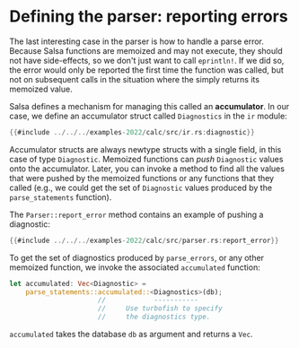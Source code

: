 # Defining the parser: reporting errors

The last interesting case in the parser is how to handle a parse error.
Because Salsa functions are memoized and may not execute, they should not have side-effects,
so we don't just want to call `eprintln!`.
If we did so, the error would only be reported the first time the function was called, but not
on subsequent calls in the situation where the simply returns its memoized value.

Salsa defines a mechanism for managing this called an **accumulator**.
In our case, we define an accumulator struct called `Diagnostics` in the `ir` module:

```rust
{{#include ../../../examples-2022/calc/src/ir.rs:diagnostic}}
```

Accumulator structs are always newtype structs with a single field, in this case of type `Diagnostic`.
Memoized functions can _push_ `Diagnostic` values onto the accumulator.
Later, you can invoke a method to find all the values that were pushed by the memoized functions
or any functions that they called
(e.g., we could get the set of `Diagnostic` values produced by the `parse_statements` function).

The `Parser::report_error` method contains an example of pushing a diagnostic:

```rust
{{#include ../../../examples-2022/calc/src/parser.rs:report_error}}
```

To get the set of diagnostics produced by `parse_errors`, or any other memoized function,
we invoke the associated `accumulated` function:

```rust
let accumulated: Vec<Diagnostic> =
    parse_statements::accumulated::<Diagnostics>(db);
                      //            -----------
                      //     Use turbofish to specify
                      //     the diagnostics type.
```

`accumulated` takes the database `db` as argument and returns a `Vec`.
